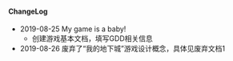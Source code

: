 #### ChangeLog
- 2019-08-25 My game is a baby!
  - 创建游戏基本文档，填写GDD相关信息
- 2019-08-26 废弃了“我的地下城”游戏设计概念，具体见废弃文档1